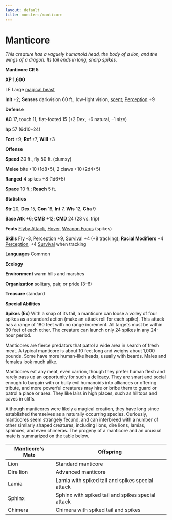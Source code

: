 ```yaml
---
layout: default
title: monsters/manticore
---
```

# Manticore

_This creature has a vaguely humanoid head, the body of a lion, and the wings of a dragon. Its tail ends in long, sharp spikes._

**Manticore CR 5**

**XP 1,600**

LE Large [magical beast](creatureTypes#_magical-beast)

**Init** +2; **Senses** darkvision 60 ft., low-light vision, [scent](universalMonsterRules#_scent); [Perception](../skills/perception#_perception) +9

**Defense**

**AC** 17, touch 11, flat-footed 15 (+2 Dex, +6 natural, –1 size)

**hp** 57 (6d10+24)

**Fort** +9, **Ref** +7, **Will** +3

**Offense**

**Speed** 30 ft., fly 50 ft. (clumsy)

**Melee** bite +10 (1d8+5), 2 claws +10 (2d4+5)

**Ranged** 4 spikes +8 (1d6+5)

**Space** 10 ft.; **Reach** 5 ft.

**Statistics**

**Str** 20, **Dex** 15, **Con** 18, **Int** 7, **Wis** 12, **Cha** 9

**Base Atk** +6; **CMB** +12; **CMD** 24 (28 vs. trip)

**Feats** [Flyby Attack](monsterFeats#_flyby-attack), [Hover](monsterFeats#_hover), [Weapon Focus](../feats#_weapon-focus) (spikes)

**Skills** [Fly](../skills/fly#_fly) –3, [Perception](../skills/perception#_perception) +9, [Survival](../skills/survival#_survival) +4 (+8 tracking); **Racial Modifiers** +4 [Perception](../skills/perception#_perception), +4 [Survival](../skills/survival#_survival) when tracking

**Languages** Common

**Ecology**

**Environment** warm hills and marshes

**Organization** solitary, pair, or pride (3–6)

**Treasure** standard

**Special Abilities**

**Spikes (Ex)** With a snap of its tail, a manticore can loose a volley of four spikes as a standard action (make an attack roll for each spike). This attack has a range of 180 feet with no range increment. All targets must be within 30 feet of each other. The creature can launch only 24 spikes in any 24-hour period.

Manticores are fierce predators that patrol a wide area in search of fresh meat. A typical manticore is about 10 feet long and weighs about 1,000 pounds. Some have more human-like heads, usually with beards. Males and females look much alike.

Manticores eat any meat, even carrion, though they prefer human flesh and rarely pass up an opportunity for such a delicacy. They are smart and social enough to bargain with or bully evil humanoids into alliances or offering tribute, and more powerful creatures may hire or bribe them to guard or patrol a place or area. They like lairs in high places, such as hilltops and caves in cliffs.

Although manticores were likely a magical creation, they have long since established themselves as a naturally occurring species. Curiously, manticores seem strangely fecund, and can interbreed with a number of other similarly shaped creatures, including lions, dire lions, lamias, sphinxes, and even chimeras. The progeny of a manticore and an unusual mate is summarized on the table below.

| Manticore's Mate | Offspring |
| --- | --- |
| Lion | Standard manticore |
| Dire lion | Advanced manticore |
| Lamia | Lamia with spiked tail and spikes special attack |
| Sphinx | Sphinx with spiked tail and spikes special attack |
| Chimera | Chimera with spiked tail and spikes |


